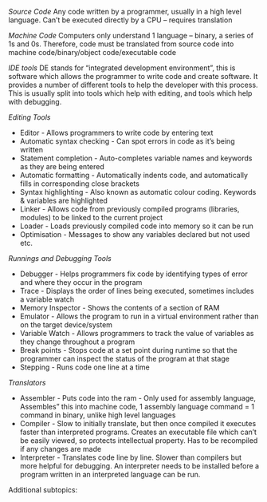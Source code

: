 *Source Code*
Any code written by a programmer, usually in a high level language. Can’t be executed directly by a CPU – requires translation

*Machine Code*
Computers only understand 1 language – binary, a series of 1s and 0s. Therefore, code must be translated from source code into machine code/binary/object code/executable code

*IDE tools*
DE stands for “integrated development environment”, this is software which allows the programmer to write code and create software. It provides a number of different tools to help the developer with this process. This is usually split into tools which help with editing, and tools which help with debugging. 

*Editing Tools*
- Editor - Allows programmers to write code by entering text
- Automatic syntax checking - Can spot errors in code as it’s being written
- Statement completion - Auto-completes variable names and keywords as they are being entered
- Automatic formatting - Automatically indents code, and automatically fills in corresponding close brackets
- Syntax highlighting - Also known as automatic colour coding. Keywords & variables are highlighted
- Linker - Allows code from previously compiled programs (libraries, modules) to be linked to the current project
- Loader - Loads previously compiled code into memory so it can be run
- Optimisation - Messages to show any variables declared but not used etc.

*Runnings and Debugging Tools*
- Debugger - Helps programmers fix code by identifying types of error and where they occur in the program
- Trace - Displays the order of lines being executed, sometimes includes a variable watch
- Memory Inspector - Shows the contents of a section of RAM
- Emulator - Allows the program to run in a virtual environment rather than on the target device/system
- Variable Watch - Allows programmers to track the value of variables as they change throughout a program
- Break points - Stops code at a set point during runtime so that the programmer can inspect the status of the program at that stage
- Stepping - Runs code one line at a time

*Translators*
- Assembler - Puts code into the ram - Only used for assembly language, Assembles” this into machine code, 1 assembly language command = 1 command in binary, unlike high level languages
- Compiler - Slow to initially translate, but then once compiled it executes faster than interpreted programs. Creates an executable file which can’t be easily viewed, so protects intellectual property. Has to be recompiled if any changes are made
- Interpreter - Translates code line by line. Slower than compilers but more helpful for debugging. An interpreter needs to be installed before a program written in an interpreted language can be run.

Additional subtopics:
```folder-index-content
```